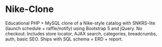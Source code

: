 # Nike-Clone
Educational PHP + MySQL clone of a Nike-style catalog with SNKRS-lite (launch schedule + raffle/notify) using Bootstrap 5 and jQuery. No checkout. Includes store locator, AJAX search, categories, breadcrumbs, auth, basic SEO. Ships with SQL schema + ERD + report.

